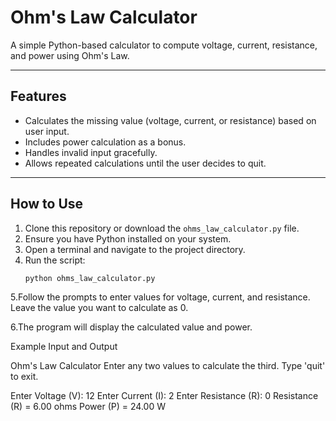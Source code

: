 # Ohm's Law Calculator

A simple Python-based calculator to compute voltage, current, resistance, and power using Ohm's Law.

---

## Features

- Calculates the missing value (voltage, current, or resistance) based on user input.
- Includes power calculation as a bonus.
- Handles invalid input gracefully.
- Allows repeated calculations until the user decides to quit.

---

## How to Use

1. Clone this repository or download the `ohms_law_calculator.py` file.
2. Ensure you have Python installed on your system.
3. Open a terminal and navigate to the project directory.
4. Run the script:
   ```bash
   python ohms_law_calculator.py

5.Follow the prompts to enter values for voltage, current, and resistance. Leave the value you want to calculate as 0.

6.The program will display the calculated value and power.

Example Input and Output

Ohm's Law Calculator
Enter any two values to calculate the third.
Type 'quit' to exit.

Enter Voltage (V): 12
Enter Current (I): 2
Enter Resistance (R): 0
Resistance (R) = 6.00 ohms
Power (P) = 24.00 W